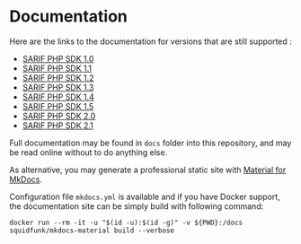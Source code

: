 # Documentation

Here are the links to the documentation for versions that are still supported : 

- [SARIF PHP SDK 1.0](https://llaville.github.io/sarif-php-sdk/1.0/)
- [SARIF PHP SDK 1.1](https://llaville.github.io/sarif-php-sdk/1.1/)
- [SARIF PHP SDK 1.2](https://llaville.github.io/sarif-php-sdk/1.2/)
- [SARIF PHP SDK 1.3](https://llaville.github.io/sarif-php-sdk/1.3/)
- [SARIF PHP SDK 1.4](https://llaville.github.io/sarif-php-sdk/1.4/)
- [SARIF PHP SDK 1.5](https://llaville.github.io/sarif-php-sdk/1.5/)
- [SARIF PHP SDK 2.0](https://llaville.github.io/sarif-php-sdk/2.0/)
- [SARIF PHP SDK 2.1](https://llaville.github.io/sarif-php-sdk/2.1/)

Full documentation may be found in `docs` folder into this repository, and may be read online without to do anything else.

As alternative, you may generate a professional static site with [Material for MkDocs][mkdocs-material].

Configuration file `mkdocs.yml` is available and if you have Docker support, 
the documentation site can be simply build with following command:

```shell
docker run --rm -it -u "$(id -u):$(id -g)" -v ${PWD}:/docs squidfunk/mkdocs-material build --verbose
```

[mkdocs-material]: https://github.com/squidfunk/mkdocs-material
